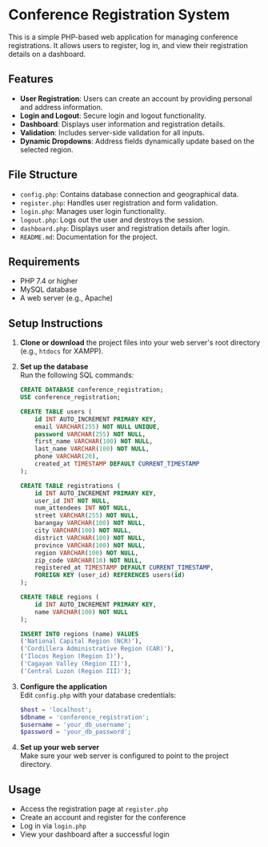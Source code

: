 
# Conference Registration System

This is a simple PHP-based web application for managing conference registrations. It allows users to register, log in, and view their registration details on a dashboard.

## Features

- **User Registration**: Users can create an account by providing personal and address information.
- **Login and Logout**: Secure login and logout functionality.
- **Dashboard**: Displays user information and registration details.
- **Validation**: Includes server-side validation for all inputs.
- **Dynamic Dropdowns**: Address fields dynamically update based on the selected region.

## File Structure

- `config.php`: Contains database connection and geographical data.
- `register.php`: Handles user registration and form validation.
- `login.php`: Manages user login functionality.
- `logout.php`: Logs out the user and destroys the session.
- `dashboard.php`: Displays user and registration details after login.
- `README.md`: Documentation for the project.

## Requirements

- PHP 7.4 or higher  
- MySQL database  
- A web server (e.g., Apache)

## Setup Instructions

1. **Clone or download** the project files into your web server's root directory (e.g., `htdocs` for XAMPP).

2. **Set up the database**  
   Run the following SQL commands:

   ```sql
   CREATE DATABASE conference_registration;
   USE conference_registration;

   CREATE TABLE users (
       id INT AUTO_INCREMENT PRIMARY KEY,
       email VARCHAR(255) NOT NULL UNIQUE,
       password VARCHAR(255) NOT NULL,
       first_name VARCHAR(100) NOT NULL,
       last_name VARCHAR(100) NOT NULL,
       phone VARCHAR(20),
       created_at TIMESTAMP DEFAULT CURRENT_TIMESTAMP
   );

   CREATE TABLE registrations (
       id INT AUTO_INCREMENT PRIMARY KEY,
       user_id INT NOT NULL,
       num_attendees INT NOT NULL,
       street VARCHAR(255) NOT NULL,
       barangay VARCHAR(100) NOT NULL,
       city VARCHAR(100) NOT NULL,
       district VARCHAR(100) NOT NULL,
       province VARCHAR(100) NOT NULL,
       region VARCHAR(100) NOT NULL,
       zip_code VARCHAR(10) NOT NULL,
       registered_at TIMESTAMP DEFAULT CURRENT_TIMESTAMP,
       FOREIGN KEY (user_id) REFERENCES users(id)
   );

   CREATE TABLE regions (
       id INT AUTO_INCREMENT PRIMARY KEY,
       name VARCHAR(100) NOT NULL
   );

   INSERT INTO regions (name) VALUES 
   ('National Capital Region (NCR)'),
   ('Cordillera Administrative Region (CAR)'),
   ('Ilocos Region (Region I)'),
   ('Cagayan Valley (Region II)'),
   ('Central Luzon (Region III)');
   ```

3. **Configure the application**  
   Edit `config.php` with your database credentials:

   ```php
   $host = 'localhost';
   $dbname = 'conference_registration';
   $username = 'your_db_username';
   $password = 'your_db_password';
   ```

4. **Set up your web server**  
   Make sure your web server is configured to point to the project directory.

## Usage

- Access the registration page at `register.php`
- Create an account and register for the conference
- Log in via `login.php`
- View your dashboard after a successful login
